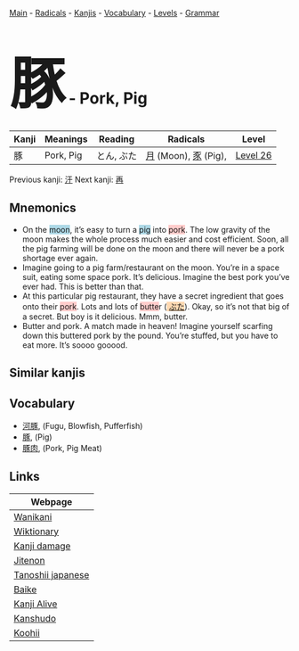 <style> bigfont {font-size: 100px}</style>
[Main](../README.md) -
[Radicals](../radicals.md) -
[Kanjis](../kanjis.md) -
[Vocabulary](../vocabulary.md) -
[Levels](../levels.md) -
[Grammar](../grammar.md)
# <bigfont> 豚</bigfont> - Pork, Pig 

| Kanji | Meanings | Reading | Radicals | Level |
| --- | --- | --- | --- | --- |
| 豚 | Pork, Pig | とん, ぶた | [月](../radicals/月.md) (Moon), [豕](../radicals/豕.md) (Pig),  | [Level 26](../levels/wk_level26.md) |

Previous kanji: [汗](汗.md) Next kanji: [再](再.md) 

## Mnemonics
 * On the <span style="background-color:#ADD8E6"> moon</span>, it’s easy to turn a <span style="background-color:#ADD8E6"> pig</span> into <span style="background-color:#ffcccb"> pork</span>. The low gravity of the moon makes the whole process much easier and cost efficient. Soon, all the pig farming will be done on the moon and there will never be a pork shortage ever again.
* Imagine going to a pig farm/restaurant on the moon. You’re in a space suit, eating some space pork. It’s delicious. Imagine the best pork you’ve ever had. This is better than that.
* At this particular pig restaurant, they have a secret ingredient that goes onto their <span style="background-color:#ffcccb"> pork</span>. Lots and lots of <span style="background-color:#ffcccb"> butte</span>r (<span style="background-color:#fed8b1"> [ぶた](https://jisho.org/search/ぶた)</span>). Okay, so it’s not that big of a secret. But boy is it delicious. Mmm, butter.
* Butter and pork. A match made in heaven! Imagine yourself scarfing down this buttered pork by the pound. You’re stuffed, but you have to eat more. It’s soooo gooood.


## Similar kanjis
 


## Vocabulary
 * [河豚](../vocabulary/豚.md), (Fugu, Blowfish, Pufferfish)
* [豚](../vocabulary/豚.md), (Pig)
* [豚肉](../vocabulary/豚.md), (Pork, Pig Meat)



## Links 

| Webpage |
| --- |
| [Wanikani          ](https://www.wanikani.com/kanji/豚) |
| [Wiktionary        ](https://en.wiktionary.org/wiki/豚) |
| [Kanji damage      ](http://www.kanjidamage.com/kanji/search?utf8=✓&q=豚) |
| [Jitenon           ](https://jitenon.com/kanji/豚) |
| [Tanoshii japanese ](https://www.tanoshiijapanese.com/dictionary/kanji.cfm?k=豚) |
| [Baike             ](https://baike.baidu.com/item/豚) |
| [Kanji Alive       ](https://app.kanjialive.com/豚) |
| [Kanshudo          ](https://www.kanshudo.com/searchmn?q=豚) |
| [Koohii            ](https://kanji.koohii.com/study/kanji/豚) |
